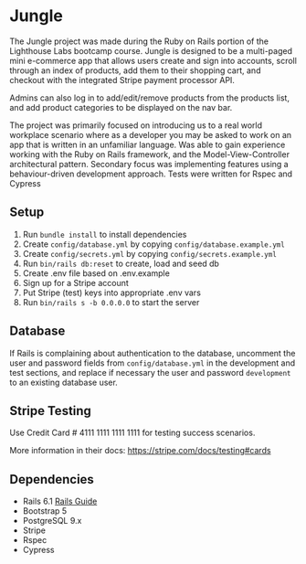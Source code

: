 # Jungle

The Jungle project was made during the Ruby on Rails portion of the Lighthouse Labs bootcamp course. Jungle is designed to be a multi-paged mini e-commerce app that allows users create and sign into accounts,  scroll through an index of products, add them to their shopping cart, and checkout with the integrated Stripe payment processor API.

Admins can also log in to add/edit/remove products from the products list, and add product categories to be displayed on the nav bar.

The project was primarily focused on introducing us to a real world workplace scenario where as a developer you may be asked to work on an app that is written in an unfamiliar language.  Was able to gain experience working with the Ruby on Rails framework, and the Model-View-Controller architectural pattern.  Secondary focus was implementing features using a behaviour-driven development approach.  Tests were written for Rspec and Cypress


## Setup

1. Run `bundle install` to install dependencies
2. Create `config/database.yml` by copying `config/database.example.yml`
3. Create `config/secrets.yml` by copying `config/secrets.example.yml`
4. Run `bin/rails db:reset` to create, load and seed db
5. Create .env file based on .env.example
6. Sign up for a Stripe account
7. Put Stripe (test) keys into appropriate .env vars
8. Run `bin/rails s -b 0.0.0.0` to start the server

## Database

If Rails is complaining about authentication to the database, uncomment the user and password fields from `config/database.yml` in the development and test sections, and replace if necessary the user and password `development` to an existing database user.

## Stripe Testing

Use Credit Card # 4111 1111 1111 1111 for testing success scenarios.

More information in their docs: <https://stripe.com/docs/testing#cards>

## Dependencies

- Rails 6.1 [Rails Guide](http://guides.rubyonrails.org/v6.1/)
- Bootstrap 5
- PostgreSQL 9.x
- Stripe
- Rspec
- Cypress
